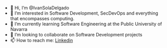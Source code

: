 - 👋 Hi, I’m @IvanSolaDelgado
- 👀 I’m interested in Software Development, SecDevOps and everything that encompasses computing.
- 🌱 I’m currently learning Software Engineering at the Public University of Navarra
- 💞️ I’m looking to collaborate on Software Development projects
- 📫 How to reach me: [Linkedin](https://www.google.com/url?sa=t&source=web&rct=j&opi=89978449&url=https://es.linkedin.com/in/ivan-sola-delgado-058259250&ved=2ahUKEwj596rUirqFAxW_VaQEHR7_AbIQFnoECBYQAQ&usg=AOvVaw11len9LclSmJ3yiQbdspYA)

<!---
IvanSolaDelgado/IvanSolaDelgado is a ✨ special ✨ repository because its `README.md` (this file) appears on your GitHub profile.
You can click the Preview link to take a look at your changes.
--->
